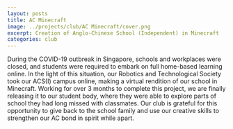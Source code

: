 ```yaml
---
layout: posts
title: AC Minecraft
image: ../projects/club/AC Minecraft/cover.png
excerpt: Creation of Anglo-Chinese School (Independent) in Minecraft
categories: club
---
```


During the COVID-19 outbreak in Singapore, schools and workplaces were closed, and students were required to embark on full home-based learning online. In the light of this situation, our Robotics and Technological Society took our ACS(I) campus online, making a virtual rendition of our school in Minecraft. Working for over 3 months to complete this project, we are finally releasing it to our student body, where they were able to explore parts of school they had long missed with classmates. Our club is grateful for this opportunity to give back to the school family and use our creative skills to strengthen our AC bond in spirit while apart.



